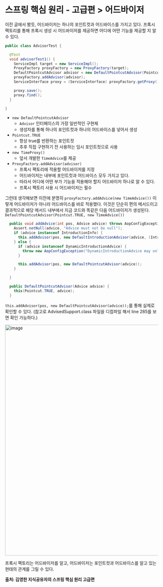 # 스프링 핵심 원리 - 고급편 > 어드바이저
이전 글에서 봤듯, 어드바이저는 하나의 포인트컷과 어드바이스를 가지고 있다.
프록시 팩토리를 통해 프록시 생성 시 어드바이저를 제공하면 어디에 어떤 기능을 제공할 지 알 수 있다.

~~~java
public class AdvisorTest {

  @Test
  void advisorTest1() {
    ServiceImpl target = new ServiceImpl();
    ProxyFactory proxyFactory = new ProxyFactory(target);
    DefaultPointcutAdvisor advisor = new DefaultPointcutAdvisor(Pointcut.TRUE, new TimeAdvice());
    proxyFactory.addAdvisor(advisor);
    ServiceInterface proxy = (ServiceInterface) proxyFactory.getProxy();

    proxy.save();
    proxy.find();
  }

}
~~~

- `new DefaultPointcutAdvisor`
  - `Advisor` 인터페이스의 가장 일반적인 구현체
  - 생성자를 통해 하나의 포인트컷과 하나의 어드바이스를 넣어서 생성
- `Pointcut.TRUE`
  - 항상 true를 반환하는 포인트컷
  - 추후 직접 구현하기 전 사용하는 임시 포인트컷으로 사용
- `new TimeProxy()`
  - 앞서 개발한 `TimeAdvice`를 제공
- `ProxyFactory.addAdvisor(advisor)`
  - 프록시 팩토리에 적용할 어드바이저를 지정
  - 어드바이저는 내부에 포인트컷과 어드바이스 모두 가지고 있다.
  - 따라서 어디에 어떤 부가 기능을 적용해야 할지 어드바이저 하나로 알 수 있다.
  - 프록시 팩토리 사용 시 어드바이저는 필수

그런데 생각해보면 이전에 분명히 `proxyFactory.addAdvice(new TimeAdvice())` 이렇게 어드바이저가 아니라 어드바이스를 바로 적용했다.
이것은 단순히 편의 메서드이고 결과적으로 해당 메서드 내부에서 지금 코드와 똑같은 다음 어드바이저가 생성된다. `DefaultPointcutAdvisor(Pointcut.TRUE, new TimeAdvice())`

```java
  public void addAdvice(int pos, Advice advice) throws AopConfigException {
    Assert.notNull(advice, "Advice must not be null");
    if (advice instanceof IntroductionInfo) {
      this.addAdvisor(pos, new DefaultIntroductionAdvisor(advice, (IntroductionInfo)advice));
    } else {
      if (advice instanceof DynamicIntroductionAdvice) {
        throw new AopConfigException("DynamicIntroductionAdvice may only be added as part of IntroductionAdvisor");
      }

      this.addAdvisor(pos, new DefaultPointcutAdvisor(advice));
    }

  }

  public DefaultPointcutAdvisor(Advice advice) {
    this(Pointcut.TRUE, advice);
  }
```
`this.addAdvisor(pos, new DefaultPointcutAdvisor(advice));`를 통해 실제로 확인할 수 있다.
(참고로 AdvisedSupport.class 파일을 디컴파일 해서 line 285를 보면 확인 가능하다.)

<img width="758" alt="image" src="https://github.com/user-attachments/assets/b85f7a79-907c-4ffc-97a5-9c6a2845226b">

프록시 팩토리는 어드바이저를 알고, 어드바이저는 포인트컷과 어드바이스를 알고 있는 현태의 관계를 그릴 수 있다.


__출처: 김영한 지식공유자의 스프링 핵심 원리 고급편__